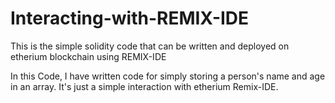 # Interacting-with-REMIX-IDE
This is the simple solidity code that can be written and deployed on etherium blockchain using REMIX-IDE

In this Code, I have written code for simply storing a person's name and age in an array. It's just a simple interaction with etherium Remix-IDE.
